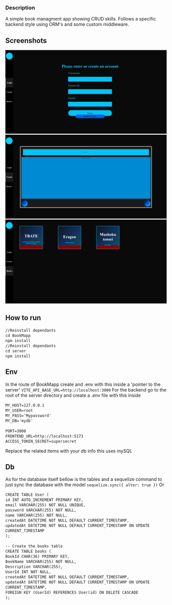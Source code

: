 ### Description
A simple book managment app showing CRUD skills. Follows a specific backend style using ORM's and some custom middleware.
## Screenshots
![It didnt load😭](./ReadmeImg/BookMAppShot1.png)
![It didnt load😭](./ReadmeImg/BookMAppShot2.png)
![It didnt load😭](./ReadmeImg/BookMAppShot3.png)

## How to run
```
//Reinstall dependants
cd BookMapp
npm install
//Reinstall dependants
cd server
npm install
```
## Env
In the route of BookMapp create and .env with this inside a 'pointer to the server'
```VITE_API_BASE_URL=http://localhost:3000```
For the backend go to the root of the server directory and create a .env file with this inside
```
MY_HOST=127.0.0.1
MY_USER=root
MY_PASS='Mypassword'
MY_DB='mydb'

PORT=3000
FRONTEND_URL=http://localhost:5173
ACCESS_TOKEN_SECRET=supersecret
```
Replace the related items with your db info this uses mySQL
## Db
As for the database itself bellow is the tables and a sequelize command to just sync the database with the model
```sequelize.sync({ alter: true })```
Or
```-- Create the User table
CREATE TABLE User (
id INT AUTO_INCREMENT PRIMARY KEY,
email VARCHAR(255) NOT NULL UNIQUE,
password VARCHAR(255) NOT NULL,
name VARCHAR(255) NOT NULL,
createdAt DATETIME NOT NULL DEFAULT CURRENT_TIMESTAMP,
updatedAt DATETIME NOT NULL DEFAULT CURRENT_TIMESTAMP ON UPDATE CURRENT_TIMESTAMP
);

-- Create the books table
CREATE TABLE books (
BookId CHAR(36) PRIMARY KEY,
BookName VARCHAR(255) NOT NULL,
Description VARCHAR(255),
UserId INT NOT NULL,
createdAt DATETIME NOT NULL DEFAULT CURRENT_TIMESTAMP,
updatedAt DATETIME NOT NULL DEFAULT CURRENT_TIMESTAMP ON UPDATE CURRENT_TIMESTAMP,
FOREIGN KEY (UserId) REFERENCES User(id) ON DELETE CASCADE
);
```
